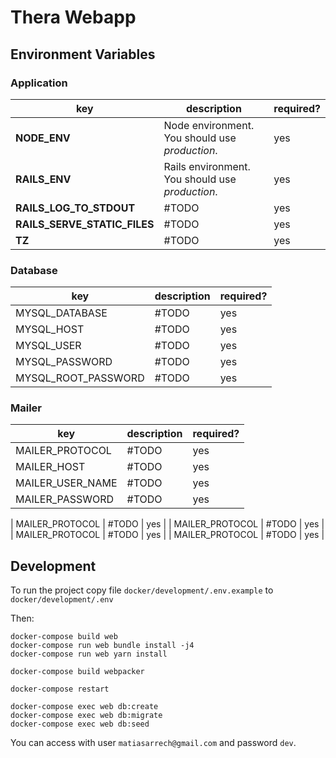 # Thera Webapp

## Environment Variables

### Application
| key | description | required? |
| --- | ----------- | --------- |
| **NODE_ENV** | Node environment. You should use *production*. | yes |
| **RAILS_ENV** | Rails environment. You should use *production*. | yes |
| **RAILS_LOG_TO_STDOUT** | #TODO | yes |
| **RAILS_SERVE_STATIC_FILES** | #TODO | yes |
| **TZ** | #TODO | yes |

### Database
| key | description | required? |
| --- | ----------- | --------- |
| MYSQL_DATABASE | #TODO | yes |
| MYSQL_HOST | #TODO | yes |
| MYSQL_USER | #TODO | yes |
| MYSQL_PASSWORD | #TODO | yes |
| MYSQL_ROOT_PASSWORD | #TODO | yes |

### Mailer
| key | description | required? |
| --- | ----------- | --------- |
| MAILER_PROTOCOL | #TODO | yes |
| MAILER_HOST | #TODO | yes |
| MAILER_USER_NAME | #TODO | yes |
| MAILER_PASSWORD | #TODO | yes |

| MAILER_PROTOCOL | #TODO | yes |
| MAILER_PROTOCOL | #TODO | yes |
| MAILER_PROTOCOL | #TODO | yes |
| MAILER_PROTOCOL | #TODO | yes |

## Development

To run the project copy file `docker/development/.env.example` to `docker/development/.env`

Then:
```
docker-compose build web
docker-compose run web bundle install -j4
docker-compose run web yarn install

docker-compose build webpacker

docker-compose restart

docker-compose exec web db:create
docker-compose exec web db:migrate
docker-compose exec web db:seed
```

You can access with user `matiasarrech@gmail.com` and password `dev`.